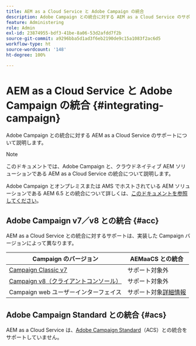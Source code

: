 ```yaml
---
title: AEM as a Cloud Service と Adobe Campaign の統合
description: Adobe Campaign との統合に対する AEM as a Cloud Service のサポートについて説明します。
feature: Administering
role: Admin
exl-id: 23874955-bdf3-41be-8a06-53d2afdd7f2b
source-git-commit: a9296bba5d1ad3f6eb2190de9c15a1083f2ac6d5
workflow-type: ht
source-wordcount: '148'
ht-degree: 100%

---
```



# AEM as a Cloud Service と Adobe Campaign の統合 {#integrating-campaign}

Adobe Campaign との統合に対する AEM as a Cloud Service のサポートについて説明します。

>[!NOTE]
>
>このドキュメントでは、Adobe Campaign と、クラウドネイティブ AEM ソリューションである AEM as a Cloud Service の統合について説明します。
>
>Adobe Campaign とオンプレミスまたは AMS でホストされている AEM ソリューションである AEM 6.5 との統合について詳しくは、[このドキュメントを参照してください](https://experienceleague.adobe.com/docs/experience-manager-65/administering/integration/campaign.html?lang=ja)。

## Adobe Campaign v7／v8 との統合 {#acc}

AEM as a Cloud Service との統合に対するサポートは、実装した Campaign バージョンによって異なります。

| Campaign のバージョン | AEMaaCS との統合 |
|---|---|
| [Campaign Classic v7](https://experienceleague.adobe.com/docs/campaign-classic.html?lang=ja) | サポート対象外 |
| [Campaign v8（クライアントコンソール）](https://experienceleague.adobe.com/docs/campaign-v8.html?lang=ja) | サポート対象外 |
| Campaign web ユーザーインターフェイス | サポート対象[詳細情報](https://experienceleague.adobe.com/docs/campaign-web/v8/integrations/aem-assets.html?lang=ja) |


## Adobe Campaign Standard との統合 {#acs}

AEM as a Cloud Service は、[Adobe Campaign Standard](https://experienceleague.adobe.com/docs/campaign-standard.html?lang=ja)（ACS）との統合をサポートしていません。
